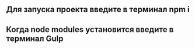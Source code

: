 ## Для запуска проекта введите в терминал npm i ##

## Когда node modules установится введите в терминал Gulp

